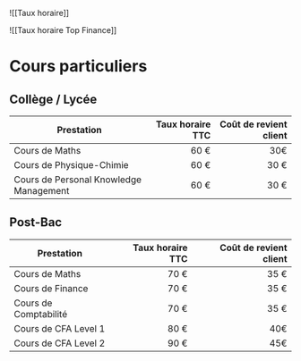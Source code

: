 ![[Taux horaire]]

![[Taux horaire Top Finance]]

# Cours particuliers
## Collège / Lycée
| Prestation                             | Taux horaire TTC | Coût de revient client |
| -------------------------------------- | ----------------:| --------------------------------------------------------:|
| Cours de Maths                         |             60 € |                                                      30€ |
| Cours de Physique-Chimie               |             60 € |                                                     30 € |
| Cours de Personal Knowledge Management |             60 € |                                                     30 € |
## Post-Bac
| Prestation            | Taux horaire TTC | Coût de revient client |
| --------------------- | ----------------:| ----------------------:|
| Cours de Maths        |             70 € |                   35 € |
| Cours de Finance      |             70 € |                   35 € |
| Cours de Comptabilité |             70 € |                   35 € |
| Cours de CFA Level 1  |             80 € |                    40€ |
| Cours de CFA Level 2  |             90 € |                    45€ |



